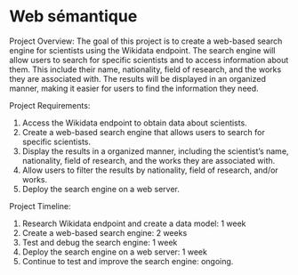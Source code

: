 # Web sémantique

Project Overview:
The goal of this project is to create a web-based search engine for scientists using the Wikidata endpoint. The search engine will allow users to search for specific scientists and to access information about them. This include their name, nationality, field of research, and the works they are associated with. The results will be displayed in an organized manner, making it easier for users to find the information they need.

Project Requirements:
1. Access the Wikidata endpoint to obtain data about scientists.
2. Create a web-based search engine that allows users to search for specific scientists.
3. Display the results in a organized manner, including the scientist’s name, nationality, field of research, and the works they are associated with.
4. Allow users to filter the results by nationality, field of research, and/or works.
5. Deploy the search engine on a web server.

Project Timeline:
1. Research Wikidata endpoint and create a data model: 1 week
2. Create a web-based search engine: 2 weeks
3. Test and debug the search engine: 1 week
4. Deploy the search engine on a web server: 1 week
5. Continue to test and improve the search engine: ongoing.
